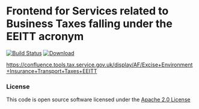 # Frontend for Services related to Business Taxes falling under the EEITT acronym

[![Build Status](https://travis-ci.org/hmrc/eeitt-frontend.svg)](https://travis-ci.org/hmrc/eeitt-frontend) [ ![Download](https://api.bintray.com/packages/hmrc/releases/eeitt-frontend/images/download.svg) ](https://bintray.com/hmrc/releases/eeitt-frontend/_latestVersion)

https://confluence.tools.tax.service.gov.uk/display/AF/Excise+Environment+Insurance+Transport+Taxes+EEITT
### License

This code is open source software licensed under the [Apache 2.0 License]("http://www.apache.org/licenses/LICENSE-2.0.html")